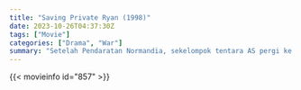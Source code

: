 ```yaml
---
title: "Saving Private Ryan (1998)"
date: 2023-10-26T04:37:30Z
tags: ["Movie"]
categories: ["Drama", "War"]
summary: "Setelah Pendaratan Normandia, sekelompok tentara AS pergi ke belakang garis musuh untuk mengambil pasukan terjun payung yang saudara laki-lakinya terbunuh dalam aksi."
---
```


<mux-player stream-type="on-demand"
src="https://kp3d-my.sharepoint.com/personal/ryoo_kp3d_onmicrosoft_com/_layouts/15/download.aspx?share=EUds87LXL4xDv3lPMp2XqDUB_j5b_U4VrqHWJo7jog8y0g" prefer-playback="mse" controls>

</mux-player>


{{< movieinfo id="857" >}}

<script src="https://cdn.jsdelivr.net/npm/@mux/mux-player"></script>

 <script type="application/ld+json ">
{
"@context": "https://schema.org/",
"@type": "VideoObject",
"name": "Saving Private Ryan (1998)",
"contentUrl": "https://stream.mux.com/5YDOt1vH9Sfa017U02Pk5jn025JFaY9ySnjiWsdnJA02lbI.m3u8",
"thumbnailUrl": "https://www.themoviedb.org/t/p/original/cfCzOzMPPBsPvp2gAVepsmV0vbA.jpg?width=314&fit_mode=preserve&time=25",
"uploadDate": "2023-10-26T04:37:30Z",
}

</script>